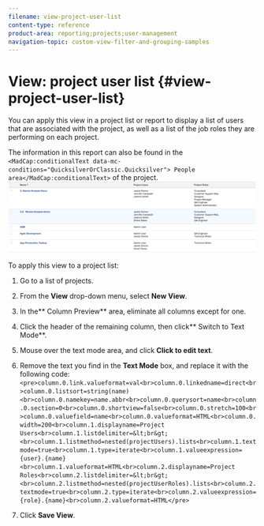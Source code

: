 ```yaml
---
filename: view-project-user-list
content-type: reference
product-area: reporting;projects;user-management
navigation-topic: custom-view-filter-and-grouping-samples
---
```





# View: project user list {#view-project-user-list}

You can apply this view in a project list or report to display a list of users that are associated with the project, as well as a list of the job roles they are performing on each project.&nbsp;


The information in this report can also be found in the `<MadCap:conditionalText data-mc-conditions="QuicksilverOrClassic.Quicksilver"> People area</MadCap:conditionalText>` of the project.  
![project_with_user_and_role_information_report.png](assets/project-with-user-and-role-information-report-600x171.png)




To apply this view to a project list:



1. Go to a list of projects.
1. From the&nbsp;**View**&nbsp;drop-down menu, select&nbsp;**New View**.

1. In the**&nbsp;Column Preview**&nbsp;area, eliminate all columns except for one.
1. Click the header of the remaining column, then click**&nbsp;Switch to Text Mode**.
1. Mouse over the text mode area, and click&nbsp;**Click to edit text**.
1. Remove the text you find in the&nbsp;**Text Mode**&nbsp;box, and replace it with the following code:  
   `<pre>column.0.link.valueformat=val<br>column.0.linkedname=direct<br>column.0.listsort=string(name)<br>column.0.namekey=name.abbr<br>column.0.querysort=name<br>column.0.section=0<br>column.0.shortview=false<br>column.0.stretch=100<br>column.0.valuefield=name<br>column.0.valueformat=HTML<br>column.0.width=200<br>column.1.displayname=Project Users<br>column.1.listdelimiter=&lt;br&gt;<br>column.1.listmethod=nested(projectUsers).lists<br>column.1.textmode=true<br>column.1.type=iterate<br>column.1.valueexpression={user}.{name}<br>column.1.valueformat=HTML<br>column.2.displayname=Project Roles<br>column.2.listdelimiter=&lt;br&gt;<br>column.2.listmethod=nested(projectUserRoles).lists<br>column.2.textmode=true<br>column.2.type=iterate<br>column.2.valueexpression={role}.{name}<br>column.2.valueformat=HTML</pre>`

1.  Click **Save View**. 


